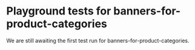# Playground tests for banners-for-product-categories
We are still awaiting the first test run for banners-for-product-categories.

